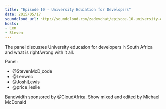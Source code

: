 ```yaml
---
title: "Episode 10 - University Education for Developers"
date: 2015/05/17
soundcloud_url: http://soundcloud.com/zadevchat/episode-10-university-education-for-developers
hosts:
- Len
- Steven
---
```


The panel discusses University education for developers in South Africa and what is right/wrong with it all.

Panel:

* @StevenMcD_code 
* @Lenwnc 
* @JoshiLewis 
* @price_leslie

Bandwidth sponsored by @CloudAfrica. Show mixed and edited by Michael McDonald


